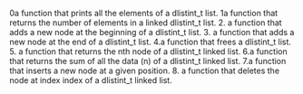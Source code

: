 0a function that prints all the elements of a dlistint_t list.
1a function that returns the number of elements in a linked dlistint_t list.
2. a function that adds a new node at the beginning of a dlistint_t list.
3. a function that adds a new node at the end of a dlistint_t list.
4.a function that frees a dlistint_t list.
5. a function that returns the nth node of a dlistint_t linked list.
6.a function that returns the sum of all the data (n) of a dlistint_t linked list.
7.a function that inserts a new node at a given position.
8. a function that deletes the node at index index of a dlistint_t linked list.
